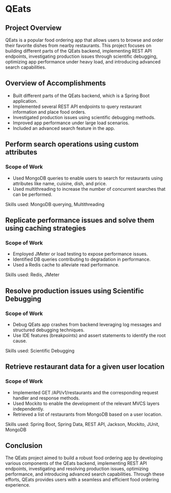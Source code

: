 <h1>QEats</h1>
  <h2>Project Overview</h2>
  <p>QEats is a popular food ordering app that allows users to browse and order their favorite dishes from nearby restaurants. This project focuses on building different parts of the QEats backend, implementing REST API endpoints, investigating production issues through scientific debugging, optimizing app performance under heavy load, and introducing advanced search capabilities.</p>

  <h2>Overview of Accomplishments</h2>
  <ul>
    <li>Built different parts of the QEats backend, which is a Spring Boot application.</li>
    <li>Implemented several REST API endpoints to query restaurant information and place food orders.</li>
    <li>Investigated production issues using scientific debugging methods.</li>
    <li>Improved app performance under large load scenarios.</li>
    <li>Included an advanced search feature in the app.</li>
  </ul>

  <h2>Perform search operations using custom attributes</h2>
  <h3>Scope of Work</h3>
  <ul>
    <li>Used MongoDB queries to enable users to search for restaurants using attributes like name, cuisine, dish, and price.</li>
    <li>Used multithreading to increase the number of concurrent searches that can be performed.</li>
  </ul>
  <p>Skills used: MongoDB querying, Multithreading</p>

  <h2>Replicate performance issues and solve them using caching strategies</h2>
  <h3>Scope of Work</h3>
  <ul>
    <li>Employed JMeter or load testing to expose performance issues.</li>
    <li>Identified DB queries contributing to degradation in performance.</li>
    <li>Used a Redis cache to alleviate read performance.</li>
  </ul>
  <p>Skills used: Redis, JMeter</p>

  <h2>Resolve production issues using Scientific Debugging</h2>
  <h3>Scope of Work</h3>
  <ul>
    <li>Debug QEats app crashes from backend leveraging log messages and structured debugging techniques.</li>
    <li>Use IDE features (breakpoints) and assert statements to identify the root cause.</li>
  </ul>
  <p>Skills used: Scientific Debugging</p>

  <h2>Retrieve restaurant data for a given user location</h2>
  <h3>Scope of Work</h3>
  <ul>
    <li>Implemented GET /API/v1/restaurants and the corresponding request handler and response methods.</li>
    <li>Used Mockito to enable the development of the relevant MVCS layers independently.</li>
    <li>Retrieved a list of restaurants from MongoDB based on a user location.</li>
  </ul>
  <p>Skills used: Spring Boot, Spring Data, REST API, Jackson, Mockito, JUnit, MongoDB</p>

  <h2>Conclusion</h2>
  <p>The QEats project aimed to build a robust food ordering app by developing various components of the QEats backend, implementing REST API endpoints, investigating and resolving production issues, optimizing performance, and introducing advanced search capabilities. Through these efforts, QEats provides users with a seamless and efficient food ordering experience.</p>
